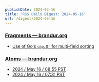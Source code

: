 ```yaml
---
publishDate: 2024-05-16
title: 'RSS Daily Digest: 2024-05-16'
url: /digest/2024-05-16
---
```


### [Fragments — brandur.org](https://brandur.org/)

  * [Use of Go's `cmp.Or` for multi-field sorting](https://brandur.org/fragments/cmp-or-multi-field)
  
### [Atoms  — brandur.org](https://brandur.org/)

  * [2024 / May 16 / 08:55 PST](https://brandur.org/atoms/gt4uvsc)
  * [2024 / May 16 / 07:31 PST](https://brandur.org/atoms/gt4tods)
  
